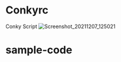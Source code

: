 # Conkyrc
Conky Script
![Screenshot_20211207_125021](https://user-images.githubusercontent.com/91613344/144984796-b0af2cc5-afee-42ba-8f47-0dd2ebf031c4.png)
# sample-code
